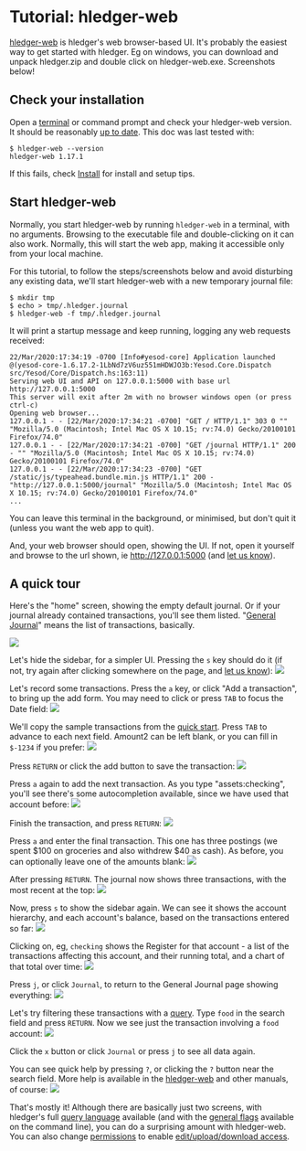 # Tutorial: hledger-web

<div class=pagetoc>
<!-- toc -->
</div>

[hledger-web](hledger-web.html) is hledger's web browser-based UI.
It's probably the easiest way to get started with hledger.
Eg on windows, you can download and unpack hledger.zip and double click on hledger-web.exe.
Screenshots below!

## Check your installation

Open a
[terminal](https://itconnect.uw.edu/learn/workshops/online-tutorials/web-publishing/what-is-a-terminal/)
or command prompt
and check your hledger-web version.
It should be reasonably [up to date](release-notes.html). 
This doc was last tested with:
```shell
$ hledger-web --version
hledger-web 1.17.1
```

If this fails, check [Install](download.html) for install and setup tips.

<!--
## Check usage

```shell
$ hledger-web --help
hledger-web [OPTIONS] [PATTERNS]
  start serving the hledger web interface

Flags:
     --serve --server                  serve and log requests, don't browse
                                       or auto-exit
     --serve-api                       like --serve, but serve only the JSON
                                       web API, without the server-side web UI
     --cors=ORIGIN                     allow cross-origin requests from the
                                       specified origin; setting ORIGIN to "*"
                                       allows requests from any origin
     --socket=SOCKET                   use the given socket instead of the
                                       given IP and port (implies --serve)
     --host=IPADDR                     listen on this IP address (default:
                                       127.0.0.1)
     --port=PORT                       listen on this TCP port (default:
                                       5000)
     --base-url=BASEURL                set the base url (default:
                                       http://IPADDR:PORT)
     --file-url=FILEURL                set the static files url (default:
                                       BASEURL/static)
     --capabilities=CAP[,CAP..]        enable the view, add, and/or manage
                                       capabilities (default: view,add)
     --capabilities-header=HTTPHEADER  read capabilities to enable from a
                                       HTTP header, like
                                       X-Sandstorm-Permissions (default:
                                       disabled)

General flags:
...
```
We can see hledger-web has a number of special flags,
as well as all the general flags common to all hledger tools.
For normal local use, we can ignore them all.
-->

## Start hledger-web

Normally, you start hledger-web by running `hledger-web` in a
terminal, with no arguments. Browsing to the executable file and
double-clicking on it can also work.
Normally, this will start the web app, making it accessible only from your local machine.

For this tutorial, to follow the steps/screenshots below and avoid disturbing any
existing data, we'll start hledger-web with a new temporary journal file:
```shell
$ mkdir tmp
$ echo > tmp/.hledger.journal
$ hledger-web -f tmp/.hledger.journal
```

It will print a startup message and keep running, logging any web requests received:
```shell
22/Mar/2020:17:34:19 -0700 [Info#yesod-core] Application launched @(yesod-core-1.6.17.2-1LbNd7zV6uz551mHDWJO3b:Yesod.Core.Dispatch src/Yesod/Core/Dispatch.hs:163:11)
Serving web UI and API on 127.0.0.1:5000 with base url http://127.0.0.1:5000
This server will exit after 2m with no browser windows open (or press ctrl-c)
Opening web browser...
127.0.0.1 - - [22/Mar/2020:17:34:21 -0700] "GET / HTTP/1.1" 303 0 "" "Mozilla/5.0 (Macintosh; Intel Mac OS X 10.15; rv:74.0) Gecko/20100101 Firefox/74.0"
127.0.0.1 - - [22/Mar/2020:17:34:21 -0700] "GET /journal HTTP/1.1" 200 - "" "Mozilla/5.0 (Macintosh; Intel Mac OS X 10.15; rv:74.0) Gecko/20100101 Firefox/74.0"
127.0.0.1 - - [22/Mar/2020:17:34:23 -0700] "GET /static/js/typeahead.bundle.min.js HTTP/1.1" 200 - "http://127.0.0.1:5000/journal" "Mozilla/5.0 (Macintosh; Intel Mac OS X 10.15; rv:74.0) Gecko/20100101 Firefox/74.0"
...
```

You can leave this terminal in the background, or minimised, but don't
quit it (unless you want the web app to quit).

And, your web browser should open, showing the UI.
If not, open it yourself and browse to the url shown,
ie http://127.0.0.1:5000 (and [let us know](index.html#help)).

## A quick tour

<!-- highslide zooming:
<a href="/images/hledger-web/Screen%20Shot%202020-03-22%20at%206.10.29%20PM.png" class="highslide" onclick="return hs.expand(this)"><img src="/images/hledger-web/Screen%20Shot%202020-03-22%20at%206.10.29%20PM.png" /></a>
-->

Here's the "home" screen, showing the empty default journal.
Or if your journal already contained transactions, you'll see them listed.
"[General Journal](http://en.wikipedia.org/wiki/General_journal)" means the list of transactions, basically.

[![](images/hledger-web/Screen%20Shot%202020-03-22%20at%206.10.29%20PM.png)](images/hledger-web/Screen%20Shot%202020-03-22%20at%206.10.29%20PM.png)

Let's hide the sidebar, for a simpler UI. Pressing the `s` key should do it
(if not, try again after clicking somewhere on the page, and [let us know](index.html#help)):
[![](images/hledger-web/Screen%20Shot%202020-03-22%20at%206.11.52%20PM.png)](images/hledger-web/Screen%20Shot%202020-03-22%20at%206.11.52%20PM.png)

Let's record some transactions. Press the `a` key, or click "Add a transaction", to bring up the add form.
You may need to click or press `TAB` to focus the Date field:
[![](images/hledger-web/Screen%20Shot%202020-03-22%20at%206.12.04%20PM.png)](images/hledger-web/Screen%20Shot%202020-03-22%20at%206.12.04%20PM.png)

<!-- For dates, you can click the date picker or type the [date](hledger.html#smart-dates). -->
We'll copy the sample transactions from the [quick start](index.html#quick-start). 
Press `TAB` to advance to each next field. 
Amount2 can be left blank, or you can fill in `$-1234` if you prefer:
[![](images/hledger-web/Screen%20Shot%202020-03-22%20at%206.17.53%20PM.png)](images/hledger-web/Screen%20Shot%202020-03-22%20at%206.17.53%20PM.png)

Press `RETURN` or click the add button to save the transaction:
[![](images/hledger-web/Screen%20Shot%202020-03-22%20at%206.18.01%20PM.png)](images/hledger-web/Screen%20Shot%202020-03-22%20at%206.18.01%20PM.png)

Press `a` again to add the next transaction.
As you type "assets:checking", you'll see there's some autocompletion available, since we have used that account before:
[![](images/hledger-web/Screen%20Shot%202020-03-22%20at%206.19.08%20PM.png)](images/hledger-web/Screen%20Shot%202020-03-22%20at%206.19.08%20PM.png)

Finish the transaction, and press `RETURN`:
[![](images/hledger-web/Screen%20Shot%202020-03-22%20at%206.19.26%20PM.png)](images/hledger-web/Screen%20Shot%202020-03-22%20at%206.19.26%20PM.png)

Press `a` and enter the final transaction.
This one has three postings (we spent $100 on groceries and also withdrew $40 as cash). 
As before, you can optionally leave one of the amounts blank:
[![](images/hledger-web/Screen%20Shot%202020-03-22%20at%206.20.17%20PM.png)](images/hledger-web/Screen%20Shot%202020-03-22%20at%206.20.17%20PM.png)

After pressing `RETURN`. The journal now shows three transactions, with the most recent at the top:
[![](images/hledger-web/Screen%20Shot%202020-03-22%20at%206.22.14%20PM.png)](images/hledger-web/Screen%20Shot%202020-03-22%20at%206.22.14%20PM.png)

Now, press `s` to show the sidebar again.
We can see it shows the account hierarchy, and each account's balance, based on the transactions entered so far:
[![](images/hledger-web/Screen%20Shot%202020-03-22%20at%206.22.29%20PM.png)](images/hledger-web/Screen%20Shot%202020-03-22%20at%206.22.29%20PM.png)

Clicking on, eg, `checking` shows the Register for that account - 
a list of the transactions affecting this account, and their running total,
and a chart of that total over time:
[![](images/hledger-web/Screen%20Shot%202020-03-22%20at%206.22.40%20PM.png)](images/hledger-web/Screen%20Shot%202020-03-22%20at%206.22.40%20PM.png)

Press `j`, or click `Journal`, to return to the General Journal page showing everything:
[![](images/hledger-web/Screen%20Shot%202020-03-22%20at%206.22.53%20PM.png)](images/hledger-web/Screen%20Shot%202020-03-22%20at%206.22.53%20PM.png)

Let's try filtering these transactions with a [query](hledger.html#queries).
Type `food` in the search field and press `RETURN`. 
Now we see just the transaction involving a `food` account:
[![](images/hledger-web/Screen%20Shot%202020-03-22%20at%206.24.19%20PM.png)](images/hledger-web/Screen%20Shot%202020-03-22%20at%206.24.19%20PM.png)

Click the `x` button or click `Journal` or press `j` to see all data again.

You can see quick help by pressing `?`, or clicking the `?` button near the search field.
More help is available in the [hledger-web](hledger-web.html) and other manuals, of course:
[![](images/hledger-web/Screen%20Shot%202020-03-22%20at%206.23.44%20PM.png)](images/hledger-web/Screen%20Shot%202020-03-22%20at%206.23.44%20PM.png)

That's mostly it!
Although there are basically just two screens, 
with hledger's full [query language](hledger.html#queries) available
(and with the [general flags](hledger.html#general-options) available on the command line),
you can do a surprising amount with hledger-web.
You can also change
[permissions](hledger-web.html#permissions) to enable
[edit/upload/download access](hledger-web.html#editing-uploading-downloading).
